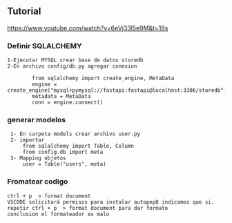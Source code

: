 ## Tutorial


https://www.youtube.com/watch?v=6eVj33l5e9M&t=18s

### Definir SQLALCHEMY

    1-Ejecutar MYSQL crear base de datos storedb
    2-En archivo config/db.py agregar conexion

            from sqlalchemy import create_engine, MetaData
            engine = create_engine("mysql+pymysql://fastapi:fastapi@localhost:3306/storedb")
            metadata = MetaData
            conn = engine.connect()

### generar modelos 

     1- En carpeta models crear archivo user.py
     2- importar 
         from sqlalchemy import Table, Column
         from config.db import meta
     3- Mapping objetos
         user = Table("users", meta)
         

### Fromatear codigo

    ctrl + p  > format document
    VSCODE solicitará permisos para instalar autopep8 indicamos que si.
    repetir ctrl + p  > format document para dar formato 
    conclusion el formateador es malo
    